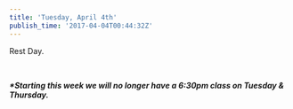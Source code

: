 ```yaml
---
title: 'Tuesday, April 4th'
publish_time: '2017-04-04T00:44:32Z'
---
```


Rest Day.

 

***\*Starting this week we will no longer have a 6:30pm class on Tuesday
& Thursday.***
